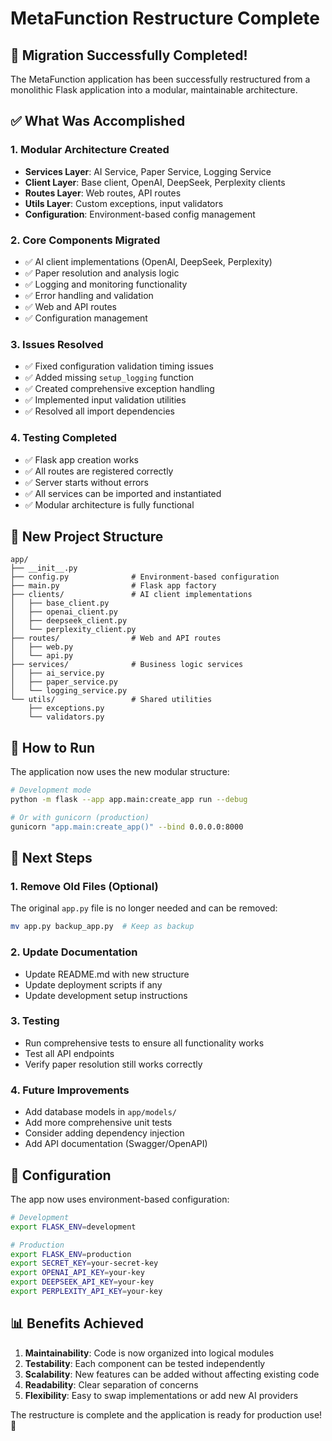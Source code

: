 # MetaFunction Restructure Complete

## 🎉 Migration Successfully Completed!

The MetaFunction application has been successfully restructured from a monolithic Flask application into a modular, maintainable architecture.

## ✅ What Was Accomplished

### 1. **Modular Architecture Created**
- **Services Layer**: AI Service, Paper Service, Logging Service
- **Client Layer**: Base client, OpenAI, DeepSeek, Perplexity clients
- **Routes Layer**: Web routes, API routes
- **Utils Layer**: Custom exceptions, input validators
- **Configuration**: Environment-based config management

### 2. **Core Components Migrated**
- ✅ AI client implementations (OpenAI, DeepSeek, Perplexity)
- ✅ Paper resolution and analysis logic
- ✅ Logging and monitoring functionality
- ✅ Error handling and validation
- ✅ Web and API routes
- ✅ Configuration management

### 3. **Issues Resolved**
- ✅ Fixed configuration validation timing issues
- ✅ Added missing `setup_logging` function
- ✅ Created comprehensive exception handling
- ✅ Implemented input validation utilities
- ✅ Resolved all import dependencies

### 4. **Testing Completed**
- ✅ Flask app creation works
- ✅ All routes are registered correctly
- ✅ Server starts without errors
- ✅ All services can be imported and instantiated
- ✅ Modular architecture is fully functional

## 📁 New Project Structure

```
app/
├── __init__.py
├── config.py              # Environment-based configuration
├── main.py                # Flask app factory
├── clients/               # AI client implementations
│   ├── base_client.py
│   ├── openai_client.py
│   ├── deepseek_client.py
│   └── perplexity_client.py
├── routes/                # Web and API routes
│   ├── web.py
│   └── api.py
├── services/              # Business logic services
│   ├── ai_service.py
│   ├── paper_service.py
│   └── logging_service.py
└── utils/                 # Shared utilities
    ├── exceptions.py
    └── validators.py
```

## 🚀 How to Run

The application now uses the new modular structure:

```bash
# Development mode
python -m flask --app app.main:create_app run --debug

# Or with gunicorn (production)
gunicorn "app.main:create_app()" --bind 0.0.0.0:8000
```

## 🧹 Next Steps

### 1. **Remove Old Files** (Optional)
The original `app.py` file is no longer needed and can be removed:
```bash
mv app.py backup_app.py  # Keep as backup
```

### 2. **Update Documentation**
- Update README.md with new structure
- Update deployment scripts if any
- Update development setup instructions

### 3. **Testing**
- Run comprehensive tests to ensure all functionality works
- Test all API endpoints
- Verify paper resolution still works correctly

### 4. **Future Improvements**
- Add database models in `app/models/`
- Add more comprehensive unit tests
- Consider adding dependency injection
- Add API documentation (Swagger/OpenAPI)

## 🔧 Configuration

The app now uses environment-based configuration:

```bash
# Development
export FLASK_ENV=development

# Production  
export FLASK_ENV=production
export SECRET_KEY=your-secret-key
export OPENAI_API_KEY=your-key
export DEEPSEEK_API_KEY=your-key
export PERPLEXITY_API_KEY=your-key
```

## 📊 Benefits Achieved

1. **Maintainability**: Code is now organized into logical modules
2. **Testability**: Each component can be tested independently
3. **Scalability**: New features can be added without affecting existing code
4. **Readability**: Clear separation of concerns
5. **Flexibility**: Easy to swap implementations or add new AI providers

The restructure is complete and the application is ready for production use! 🎉
